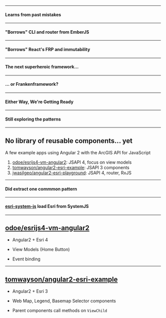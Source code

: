 <!-- .slide: data-background="img/angular2-logo-blue.png" data-background-size="480px" data-background-color="#427bbf" -->

---

<!-- .slide: data-background="img/angular1-scope.png" data-background-size="1414px" data-background-color="#fff" -->
#### Learns from past mistakes

---

<!-- .slide: data-background="img/emberjs-logo.png" data-background-size="500px" data-background-color="#fff" -->
#### "Borrows" CLI and router from EmberJS

---

<!-- .slide: data-background="img/react-logo.png" data-background-size="500px" data-background-color="#fff" -->
#### "Borrows" React's FRP and immutability 

---

<!-- .slide: data-background="img/superman-15713223772_e234c1a9b5_m.jpg" -->
#### The next superheroic framework...

---

<!-- .slide: data-background="img/frankenstein-6147173136_33f58e0d87_z.jpg" -->
#### ... or Frankenframework?

---

<!-- .slide: data-background="img/ready-set-go.jpg" data-background-size="480px" data-background-color="#fff" -->
#### Either Way, We're Getting Ready

---

<!-- .slide: data-background="img/explorer-16175240124_d0e9b1d296_z.jpg" -->
#### Still exploring the patterns

---

<!-- .slide: data-background="reveal.js/img/bg-3.png" -->
## No library of reusable components... yet

A few example apps using Angular 2 with the ArcGIS API for JavaScript

1. [odoe/esrijs4-vm-angular2](https://github.com/odoe/esrijs4-vm-angular2): JSAPI 4, focus on view models
2. [tomwayson/angular2-esri-example](https://github.com/tomwayson/angular2-esri-example): JSAPI 3 components
3. [jwasilgeo/angular2-esri-playground](https://github.com/jwasilgeo/angular2-esri-playground): JSAPI 4, router, RxJS

---

<!-- .slide: data-background="img/esri-system-js-screenshot.png" -->
#### Did extract one commmon pattern

---

<!-- .slide: data-background="img/esri-system-js-screenshot.png" -->
#### [esri-system-js](https://github.com/esri-system-js) load Esri from SystemJS

---

## [odoe/esrijs4-vm-angular2](https://github.com/odoe/esrijs4-vm-angular2)

- Angular2 + Esri 4

- View Models (Home Button)

- Event binding

---

## [tomwayson/angular2-esri-example](https://github.com/tomwayson/angular2-esri-example)

- Angular2 + Esri 3

- Web Map, Legend, Basemap Selector components

- Parent components call methods on `ViewChild`
